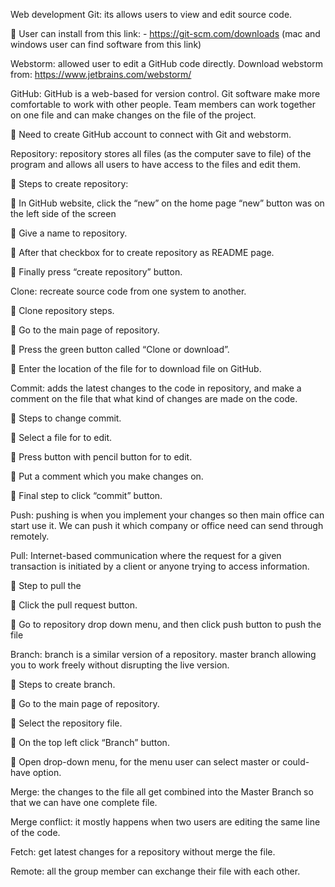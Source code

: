 Web development 
Git: its allows users to view and edit source code.

	User can install from this link: - https://git-scm.com/downloads (mac and windows user can find software from this link)

Webstorm: allowed user to edit a GitHub code directly. Download webstorm from: https://www.jetbrains.com/webstorm/

GitHub: GitHub is a web-based for version control. Git software make more comfortable to work with other people. Team members can work together on one file and can make changes on the file of the project. 

	Need to create GitHub account to connect with Git and webstorm.

Repository:  repository stores all files (as the computer save to file) of the program and allows all users to have access to the files and edit them.

 Steps to create repository:

	In GitHub website, click the “new” on the home page “new” button was on the left side of the screen 

	Give a name to repository.

	After that checkbox for to create repository as README page.

	Finally press “create repository” button.

Clone: recreate source code from one system to another.

	Clone repository steps.

	Go to the main page of repository.

	Press the green button called “Clone or download”.

	Enter the location of the file for to download file on GitHub.

Commit: adds the latest changes to the code in repository, and make a comment on the file that what kind of changes are made on the code.

	Steps to change commit.

	Select a file for to edit.

	Press button with pencil button for to edit.

	Put a comment which you make changes on.

	Final step to click “commit” button.

Push: pushing is when you implement your changes so then main office can start use it. We can push it which company or office need can send through remotely.

Pull: Internet-based communication where the request for a given transaction is initiated by a client or anyone trying to access information.

	Step to pull the

	Click the pull request button.

	Go to repository drop down menu, and then click push button to push the file

Branch:  branch is a similar version of a repository. master branch allowing you to work freely without disrupting the live version.

	Steps to create branch.

	Go to the main page of repository.

	Select the repository file.

	On the top left click “Branch” button.

	Open drop-down menu, for the menu user can select master or could-have option. 

Merge: the changes to the file all get combined into the Master Branch so that we can have one complete file.

Merge conflict: it mostly happens when two users are editing the same line of the code. 

Fetch: get latest changes for a repository without merge the file. 

Remote: all the group member can exchange their file with each other. 


